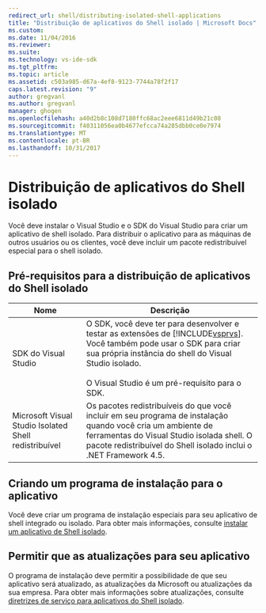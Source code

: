 ```yaml
---
redirect_url: shell/distributing-isolated-shell-applications
title: "Distribuição de aplicativos do Shell isolado | Microsoft Docs"
ms.custom: 
ms.date: 11/04/2016
ms.reviewer: 
ms.suite: 
ms.technology: vs-ide-sdk
ms.tgt_pltfrm: 
ms.topic: article
ms.assetid: c503a985-d67a-4ef8-9123-7744a78f2f17
caps.latest.revision: "9"
author: gregvanl
ms.author: gregvanl
manager: ghogen
ms.openlocfilehash: a40d2b8c108d7180ffc68ac2eee6811d49b21c08
ms.sourcegitcommit: f40311056ea0b4677efcca74a285dbb0ce0e7974
ms.translationtype: MT
ms.contentlocale: pt-BR
ms.lasthandoff: 10/31/2017
---
```

# <a name="distributing-isolated-shell-applications"></a>Distribuição de aplicativos do Shell isolado
Você deve instalar o Visual Studio e o SDK do Visual Studio para criar um aplicativo de shell isolado. Para distribuir o aplicativo para as máquinas de outros usuários ou os clientes, você deve incluir um pacote redistribuível especial para o shell isolado.  
  
## <a name="prerequisites-for-distributing-isolated-shell-applications"></a>Pré-requisitos para a distribuição de aplicativos do Shell isolado  
  
|Nome|Descrição|  
|----------|-----------------|  
|SDK do Visual Studio|O SDK, você deve ter para desenvolver e testar as extensões de [!INCLUDE[vsprvs](../code-quality/includes/vsprvs_md.md)]. Você também pode usar o SDK para criar sua própria instância do shell do Visual Studio isolado.<br /><br /> O Visual Studio é um pré-requisito para o SDK.|  
|Microsoft Visual Studio Isolated Shell redistribuível|Os pacotes redistribuíveis do que você incluir em seu programa de instalação quando você cria um ambiente de ferramentas do Visual Studio isolada shell. O pacote redistribuível do Shell isolado inclui o .NET Framework 4.5.|  
  
## <a name="creating-an-installation-program-for-the-application"></a>Criando um programa de instalação para o aplicativo  
 Você deve criar um programa de instalação especiais para seu aplicativo de shell integrado ou isolado. Para obter mais informações, consulte [instalar um aplicativo de Shell isolado](../extensibility/installing-an-isolated-shell-application.md).  
  
## <a name="allowing-for-updates-to-your-application"></a>Permitir que as atualizações para seu aplicativo  
 O programa de instalação deve permitir a possibilidade de que seu aplicativo será atualizado, as atualizações da Microsoft ou atualizações da sua empresa. Para obter mais informações sobre atualizações, consulte [diretrizes de serviço para aplicativos do Shell isolado](../extensibility/servicing-guidelines-for-isolated-shell-applications.md).